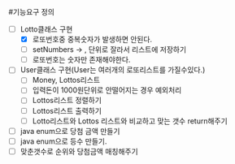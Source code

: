 #기능요구 정의
- [ ] Lotto클래스 구현
  - [X] 로또번호중 중복숫자가 발생하면 안된다.
  - [ ] setNumbers -> , 단위로 잘라서 리스트에 저장하기
  - [ ] 로또번호는 숫자만 존재해야한다.
- [ ] User클래스 구현(User는 여러개의 로또리스트를 가질수있다.)
  - [ ] Money, Lottos리스트
  - [ ] 입력돈이 1000원단위로 안떨어지는 경우 예외처리
  - [ ] Lottos리스트 정렬하기
  - [ ] Lottos리스트 출력하기
  - [ ] Lotto리스트와 Lottos 리스트와 비교하고 맞는 갯수 return해주기
- [ ] java enum으로 당첨 금액 만들기
- [ ] java enum으로 등수 만들기.
- [ ] 맞춘갯수로 순위와 당첨금액 매칭해주기